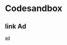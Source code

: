 # Codesandbox

## link Ad
[ad](https://codesandbox.io/s/agitated-torvalds-6h5f0?file=/src/index.js)

